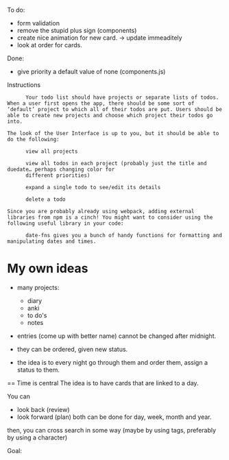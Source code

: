To do:

-   form validation
-   remove the stupid plus sign (components)
-   create nice animation for new card. -> update immeaditely
-   look at order for cards.

Done:

-   give priority a default value of none (components.js)

Instructions

          Your todo list should have projects or separate lists of todos. When a user first opens the app, there should be some sort of ‘default’ project to which all of their todos are put. Users should be able to create new projects and choose which project their todos go into.

    The look of the User Interface is up to you, but it should be able to do the following:

          view all projects

          view all todos in each project (probably just the title and duedate… perhaps changing color for
          different priorities)

          expand a single todo to see/edit its details

          delete a todo

    Since you are probably already using webpack, adding external libraries from npm is a cinch! You might want to consider using the following useful library in your code:

          date-fns gives you a bunch of handy functions for formatting and manipulating dates and times.

# My own ideas

-   many projects:

    -   diary
    -   anki
    -   to do's
    -   notes

-   entries (come up with better name) cannot be changed after midnight.
-   they can be ordered, given new status.
-   the idea is to every night go through them and order them, assign a status to them.

==
Time is central
The idea is to have cards that are linked to a day.

You can

-   look back (review)
-   look forward (plan)
    both can be done for day, week, month and year.

then, you can cross search in some way (maybe by using tags, preferably by using a character)

Goal:
